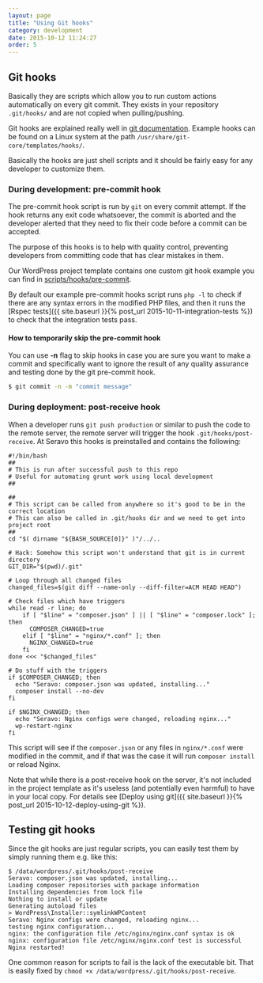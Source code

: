 ```yaml
---
layout: page
title: "Using Git hooks"
category: development
date: 2015-10-12 11:24:27
order: 5
---
```


## Git hooks

Basically they are scripts which allow you to run custom actions automatically on every git commit.
They exists in your repository `.git/hooks/` and are not copied when pulling/pushing.

Git hooks are explained really well in [git documentation](https://git-scm.com/book/en/v2/Customizing-Git-Git-Hooks). Example hooks can be found on a Linux system at the path `/usr/share/git-core/templates/hooks/`.

Basically the hooks are just shell scripts and it should be fairly easy for any developer to customize them.

### During development: pre-commit hook

The pre-commit hook script is run by `git` on every commit attempt. If the hook returns any exit code whatsoever, the commit is aborted and the developer alerted that they need to fix their code before a commit can be accepted.

The purpose of this hooks is to help with quality control, preventing developers from committing code that has clear mistakes in them.

Our WordPress project template contains one custom git hook example you can find in [scripts/hooks/pre-commit](https://github.com/Seravo/wordpress/blob/master/scripts/hooks/pre-commit).

By default our example pre-commit hooks script runs `php -l` to check if there are any syntax errors in the modified PHP files, and then it runs the [Rspec tests]({{ site.baseurl }}{% post_url 2015-10-11-integration-tests %}) to check that the integration tests pass.

#### How to temporarily skip the pre-commit hook

You can use **-n** flag to skip hooks in case you are sure you want to make a commit and specifically want to ignore the result of any quality assurance and testing done by the git pre-commit hook.

```bash
$ git commit -n -m "commit message"
```
### During deployment: post-receive hook

When a developer runs `git push production` or similar to push the code to the remote server, the remote server will trigger the hook `.git/hooks/post-receive`. At Seravo this hooks is preinstalled and contains the following:

```
#!/bin/bash
##
# This is run after successful push to this repo
# Useful for automating grunt work using local development
##

##
# This script can be called from anywhere so it's good to be in the correct location
# This can also be called in .git/hooks dir and we need to get into project root
##
cd "$( dirname "${BASH_SOURCE[0]}" )"/../..

# Hack: Somehow this script won't understand that git is in current directory
GIT_DIR="$(pwd)/.git"

# Loop through all changed files
changed_files=$(git diff --name-only --diff-filter=ACM HEAD HEAD^)

# Check files which have triggers
while read -r line; do
    if [ "$line" = "composer.json" ] || [ "$line" = "composer.lock" ]; then
      COMPOSER_CHANGED=true
    elif [ "$line" = "nginx/*.conf" ]; then
      NGINX_CHANGED=true
    fi
done <<< "$changed_files"

# Do stuff with the triggers
if $COMPOSER_CHANGED; then
  echo "Seravo: composer.json was updated, installing..."
  composer install --no-dev
fi

if $NGINX_CHANGED; then
  echo "Seravo: Nginx configs were changed, reloading nginx..."
  wp-restart-nginx
fi
```

This script will see if the `composer.json` or any files in `nginx/*.conf` were modified in the commit, and if that was the case it will run `composer install` or reload Nginx.

Note that while there is a post-receive hook on the server, it's not included in the project template as it's useless (and potentially even harmful) to have in your local copy. For details see [Deploy using git]({{ site.baseurl }}{% post_url 2015-10-12-deploy-using-git %}).

## Testing git hooks

Since the git hooks are just regular scripts, you can easily test them by simply running them e.g. like this:

```
$ /data/wordpress/.git/hooks/post-receive
Seravo: composer.json was updated, installing...
Loading composer repositories with package information
Installing dependencies from lock file
Nothing to install or update
Generating autoload files
> WordPress\Installer::symlinkWPContent
Seravo: Nginx configs were changed, reloading nginx...
testing nginx configuration...
nginx: the configuration file /etc/nginx/nginx.conf syntax is ok
nginx: configuration file /etc/nginx/nginx.conf test is successful
Nginx restarted!
```

One common reason for scripts to fail is the lack of the executable bit. That is easily fixed by `chmod +x /data/wordpress/.git/hooks/post-receive`.
